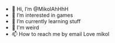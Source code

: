 - 👋 Hi, I’m @MikolAhHhH
- 👀 I’m interested in games
- 🌱 I’m currently learning stuff
- 💞 I'm weird
- 📫 How to reach me by email
Love mikol
